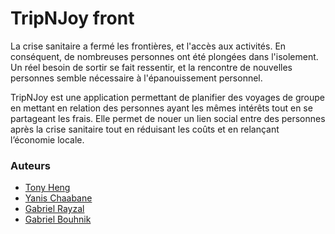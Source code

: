 # TripNJoy front

La crise sanitaire a fermé les frontières, et l'accès aux activités. En conséquent, de nombreuses personnes ont été plongées dans l'isolement. Un réel besoin de sortir se fait ressentir, et la rencontre de nouvelles personnes semble nécessaire à l'épanouissement personnel.

TripNJoy est une application permettant de planifier des voyages de groupe en mettant en relation des personnes ayant les mêmes intérêts tout en se partageant les frais. Elle permet de nouer un lien social entre des personnes après la crise sanitaire tout en réduisant les coûts et en relançant l’économie locale.

### Auteurs

- [Tony Heng](https://github.com/TonyHg)
- [Yanis Chaabane](https://github.com/Yanisiman)
- [Gabriel Rayzal](https://github.com/GabRayz)
- [Gabriel Bouhnik](https://github.com/gabrielbouhnik)
